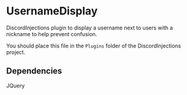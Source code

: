 # UsernameDisplay
DiscordInjections plugin to display a username next to users with a nickname to help prevent confusion.

You should place this file in the `Plugins` folder of the DiscordInjections project.

## Dependencies
JQuery
